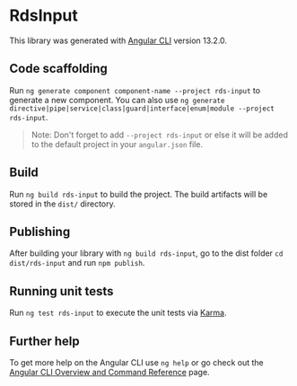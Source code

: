 # RdsInput

This library was generated with [Angular CLI](https://github.com/angular/angular-cli) version 13.2.0.

## Code scaffolding

Run `ng generate component component-name --project rds-input` to generate a new component. You can also use `ng generate directive|pipe|service|class|guard|interface|enum|module --project rds-input`.
> Note: Don't forget to add `--project rds-input` or else it will be added to the default project in your `angular.json` file. 

## Build

Run `ng build rds-input` to build the project. The build artifacts will be stored in the `dist/` directory.

## Publishing

After building your library with `ng build rds-input`, go to the dist folder `cd dist/rds-input` and run `npm publish`.

## Running unit tests

Run `ng test rds-input` to execute the unit tests via [Karma](https://karma-runner.github.io).

## Further help

To get more help on the Angular CLI use `ng help` or go check out the [Angular CLI Overview and Command Reference](https://angular.io/cli) page.
